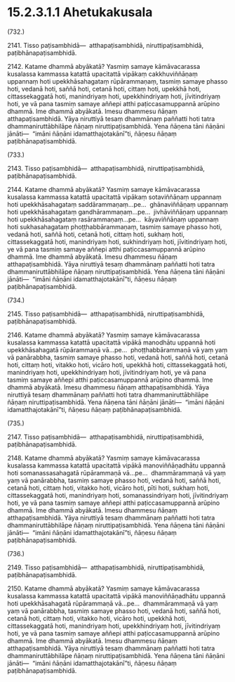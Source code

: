 

# 15.2.3.1.1 Ahetukakusala






(732.)

2141\. Tisso paṭisambhidā—  atthapaṭisambhidā, niruttipaṭisambhidā, paṭibhānapaṭisambhidā.

2142\. Katame dhammā abyākatā? Yasmiṃ samaye kāmāvacarassa kusalassa kammassa katattā upacitattā vipākaṃ cakkhuviññāṇaṃ uppannaṃ hoti upekkhāsahagataṃ rūpārammaṇaṃ, tasmiṃ samaye phasso hoti, vedanā hoti, saññā hoti, cetanā hoti, cittaṃ hoti, upekkhā hoti, cittassekaggatā hoti, manindriyaṃ hoti, upekkhindriyaṃ hoti, jīvitindriyaṃ hoti, ye vā pana tasmiṃ samaye aññepi atthi paṭiccasamuppannā arūpino dhammā. Ime dhammā abyākatā. Imesu dhammesu ñāṇaṃ atthapaṭisambhidā. Yāya niruttiyā tesaṃ dhammānaṃ paññatti hoti tatra dhammaniruttābhilāpe ñāṇaṃ niruttipaṭisambhidā. Yena ñāṇena tāni ñāṇāni jānāti—  “imāni ñāṇāni idamatthajotakānī”ti, ñāṇesu ñāṇaṃ paṭibhānapaṭisambhidā.

(733.)

2143\. Tisso paṭisambhidā—  atthapaṭisambhidā, niruttipaṭisambhidā, paṭibhānapaṭisambhidā.

2144\. Katame dhammā abyākatā? Yasmiṃ samaye kāmāvacarassa kusalassa kammassa katattā upacitattā vipākaṃ sotaviññāṇaṃ uppannaṃ hoti upekkhāsahagataṃ saddārammaṇaṃ…pe…  ghānaviññāṇaṃ uppannaṃ hoti upekkhāsahagataṃ gandhārammaṇaṃ…pe…  jivhāviññāṇaṃ uppannaṃ hoti upekkhāsahagataṃ rasārammaṇaṃ…pe…  kāyaviññāṇaṃ uppannaṃ hoti sukhasahagataṃ phoṭṭhabbārammaṇaṃ, tasmiṃ samaye phasso hoti, vedanā hoti, saññā hoti, cetanā hoti, cittaṃ hoti, sukhaṃ hoti, cittassekaggatā hoti, manindriyaṃ hoti, sukhindriyaṃ hoti, jīvitindriyaṃ hoti, ye vā pana tasmiṃ samaye aññepi atthi paṭiccasamuppannā arūpino dhammā. Ime dhammā abyākatā. Imesu dhammesu ñāṇaṃ atthapaṭisambhidā. Yāya niruttiyā tesaṃ dhammānaṃ paññatti hoti tatra dhammaniruttābhilāpe ñāṇaṃ niruttipaṭisambhidā. Yena ñāṇena tāni ñāṇāni jānāti—  “imāni ñāṇāni idamatthajotakānī”ti, ñāṇesu ñāṇaṃ paṭibhānapaṭisambhidā.

(734.)

2145\. Tisso paṭisambhidā—  atthapaṭisambhidā, niruttipaṭisambhidā, paṭibhānapaṭisambhidā.

2146\. Katame dhammā abyākatā? Yasmiṃ samaye kāmāvacarassa kusalassa kammassa katattā upacitattā vipākā manodhātu uppannā hoti upekkhāsahagatā rūpārammaṇā vā…pe…  phoṭṭhabbārammaṇā vā yaṃ yaṃ vā panārabbha, tasmiṃ samaye phasso hoti, vedanā hoti, saññā hoti, cetanā hoti, cittaṃ hoti, vitakko hoti, vicāro hoti, upekkhā hoti, cittassekaggatā hoti, manindriyaṃ hoti, upekkhindriyaṃ hoti, jīvitindriyaṃ hoti, ye vā pana tasmiṃ samaye aññepi atthi paṭiccasamuppannā arūpino dhammā. Ime dhammā abyākatā. Imesu dhammesu ñāṇaṃ atthapaṭisambhidā. Yāya niruttiyā tesaṃ dhammānaṃ paññatti hoti tatra dhammaniruttābhilāpe ñāṇaṃ niruttipaṭisambhidā. Yena ñāṇena tāni ñāṇāni jānāti—  “imāni ñāṇāni idamatthajotakānī”ti, ñāṇesu ñāṇaṃ paṭibhānapaṭisambhidā.

(735.)

2147\. Tisso paṭisambhidā—  atthapaṭisambhidā, niruttipaṭisambhidā, paṭibhānapaṭisambhidā.

2148\. Katame dhammā abyākatā? Yasmiṃ samaye kāmāvacarassa kusalassa kammassa katattā upacitattā vipākā manoviññāṇadhātu uppannā hoti somanassasahagatā rūpārammaṇā vā…pe…  dhammārammaṇā vā yaṃ yaṃ vā panārabbha, tasmiṃ samaye phasso hoti, vedanā hoti, saññā hoti, cetanā hoti, cittaṃ hoti, vitakko hoti, vicāro hoti, pīti hoti, sukhaṃ hoti, cittassekaggatā hoti, manindriyaṃ hoti, somanassindriyaṃ hoti, jīvitindriyaṃ hoti, ye vā pana tasmiṃ samaye aññepi atthi paṭiccasamuppannā arūpino dhammā. Ime dhammā abyākatā. Imesu dhammesu ñāṇaṃ atthapaṭisambhidā. Yāya niruttiyā tesaṃ dhammānaṃ paññatti hoti tatra dhammaniruttābhilāpe ñāṇaṃ niruttipaṭisambhidā. Yena ñāṇena tāni ñāṇāni jānāti—  “imāni ñāṇāni idamatthajotakānī”ti, ñāṇesu ñāṇaṃ paṭibhānapaṭisambhidā.

(736.)

2149\. Tisso paṭisambhidā—  atthapaṭisambhidā, niruttipaṭisambhidā, paṭibhānapaṭisambhidā.

2150\. Katame dhammā abyākatā? Yasmiṃ samaye kāmāvacarassa kusalassa kammassa katattā upacitattā vipākā manoviññāṇadhātu uppannā hoti upekkhāsahagatā rūpārammaṇā vā…pe…  dhammārammaṇā vā yaṃ yaṃ vā panārabbha, tasmiṃ samaye phasso hoti, vedanā hoti, saññā hoti, cetanā hoti, cittaṃ hoti, vitakko hoti, vicāro hoti, upekkhā hoti, cittassekaggatā hoti, manindriyaṃ hoti, upekkhindriyaṃ hoti, jīvitindriyaṃ hoti, ye vā pana tasmiṃ samaye aññepi atthi paṭiccasamuppannā arūpino dhammā. Ime dhammā abyākatā. Imesu dhammesu ñāṇaṃ atthapaṭisambhidā. Yāya niruttiyā tesaṃ dhammānaṃ paññatti hoti tatra dhammaniruttābhilāpe ñāṇaṃ niruttipaṭisambhidā. Yena ñāṇena tāni ñāṇāni jānāti—  “imāni ñāṇāni idamatthajotakānī”ti, ñāṇesu ñāṇaṃ paṭibhānapaṭisambhidā.



